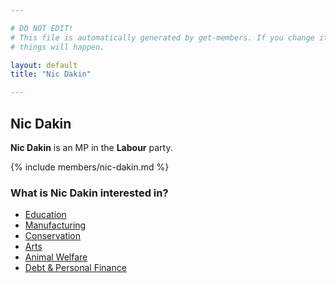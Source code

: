 ```yaml
---

# DO NOT EDIT!
# This file is automatically generated by get-members. If you change it, bad
# things will happen.

layout: default
title: "Nic Dakin"

---
```


## Nic Dakin

**Nic Dakin** is an MP in the **Labour** party.

{% include members/nic-dakin.md %}

### What is Nic Dakin interested in?


* [Education](/interests/education.html)
* [Manufacturing](/interests/manufacturing.html)
* [Conservation](/interests/conservation.html)
* [Arts](/interests/arts.html)
* [Animal Welfare](/interests/animal-welfare.html)
* [Debt & Personal Finance](/interests/debt-personal-finance.html)
